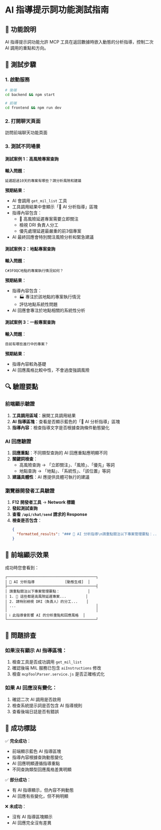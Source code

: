 # AI 指導提示詞功能測試指南

## 🎯 功能說明

AI 指導提示詞功能允許 MCP 工具在返回數據時嵌入動態的分析指導，控制二次 AI 調用的重點和方向。

## 🧪 測試步驟

### 1. 啟動服務
```bash
# 後端
cd backend && npm start

# 前端
cd frontend && npm run dev
```

### 2. 打開聊天頁面
訪問前端聊天功能頁面

### 3. 測試不同場景

#### 測試案例 1：高風險專案查詢
**輸入問題**：
```
延遲超過10天的專案有哪些？請分析風險和建議
```

**預期結果**：
- AI 會調用 `get_mil_list` 工具
- 工具調用結果中會顯示「🧠 AI 分析指導」區塊
- 指導內容包含：
  - 🚨 高風險延遲專案需要立即關注
  - 檢視 DRI 負責人分工
  - 優先處理延遲最嚴重的前3個專案
- AI 最終回應會特別關注風險分析和緊急建議

#### 測試案例 2：地點專案查詢
**輸入問題**：
```
C#3FOQC地點的專案執行情況如何？
```

**預期結果**：
- 指導內容包含：
  - 🏭 專注於該地點的專案執行情況
  - 評估地點系統性問題
- AI 回應會專注於地點相關的系統性分析

#### 測試案例 3：一般專案查詢
**輸入問題**：
```
目前有哪些進行中的專案？
```

**預期結果**：
- 指導內容較為基礎
- AI 回應風格比較中性，不會過度強調風險

## 🔍 驗證要點

### 前端顯示驗證
1. **工具調用區域**：展開工具調用結果
2. **AI 指導區塊**：查看是否顯示藍色的「🧠 AI 分析指導」區塊
3. **指導內容**：檢查指導文字是否根據查詢條件動態變化

### AI 回應驗證
1. **回應重點**：不同類型查詢的 AI 回應重點應明顯不同
2. **關鍵詞檢查**：
   - 高風險查詢 → 「立即關注」、「風險」、「優先」等詞
   - 地點查詢 → 「地點」、「系統性」、「該位置」等詞
3. **建議具體性**：AI 應提供具體可執行的建議

### 瀏覽器開發者工具驗證
1. **F12 開發者工具** → **Network 標籤**
2. **發起測試查詢**
3. **查看 `/api/chat/send` 請求的 Response**
4. **檢查是否包含**：
   ```json
   {
     "formatted_results": "### 🧠 AI 分析指導\n請重點關注以下專案管理要點：..."
   }
   ```

## 🎨 前端顯示效果

成功時您會看到：

```
┌─────────────────────────────────────────┐
│ 🧠 AI 分析指導              [動態生成]  │
├─────────────────────────────────────────┤
│ 請重點關注以下專案管理要點：             │
│ 1. 🚨 這些都是高風險延遲專案...         │
│ 2. 請特別檢視 DRI（負責人）的分工...    │
│ ...                                     │
│                                         │
│ ℹ️ 此指導會影響 AI 的分析重點和回應風格  │
└─────────────────────────────────────────┘
```

## 🚫 問題排查

### 如果沒有顯示 AI 指導區塊：
1. 檢查工具是否成功調用 `get_mil_list`
2. 確認後端 MIL 服務已包含 `aiInstructions` 修改
3. 檢查 `mcpToolParser.service.js` 是否正確格式化

### 如果 AI 回應沒有變化：
1. 確認二次 AI 調用是否啟用
2. 檢查系統提示詞是否包含 AI 指導規則
3. 查看後端日誌是否有錯誤

## 📝 成功標誌

✅ **完全成功**：
- 前端顯示藍色 AI 指導區塊
- 指導內容根據查詢動態變化
- AI 回應明顯遵循指導重點
- 不同查詢類型回應風格差異明顯

✅ **部分成功**：
- 有 AI 指導顯示，但內容不夠動態
- AI 回應有些變化，但不夠明顯

❌ **未成功**：
- 沒有 AI 指導區塊顯示
- AI 回應完全沒有差異 